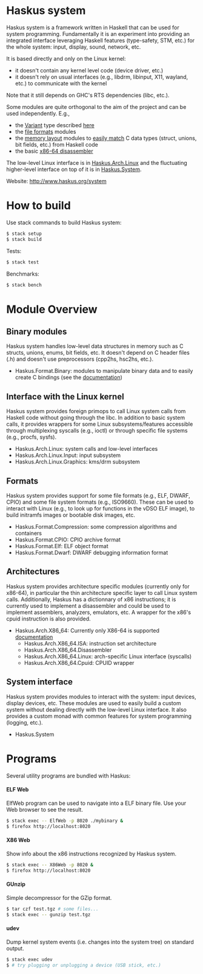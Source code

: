 # Haskus system

Haskus system is a framework written in Haskell that can be used for system
programming. Fundamentally it is an experiment into providing an integrated
interface leveraging Haskell features (type-safety, STM, etc.) for the whole
system: input, display, sound, network, etc.

It is based directly and only on the Linux kernel:

* it doesn't contain any kernel level code (device driver, etc.)
* it doesn't rely on usual interfaces (e.g., libdrm, libinput, X11, wayland,
  etc.) to communicate with the kernel

Note that it still depends on GHC's RTS dependencies (libc, etc.).

Some modules are quite orthogonal to the aim of the project and can be used
independently. E.g.,

* the [Variant](src/lib/Haskus/Utils/Variant.hs) type described
  [here](http://hsyl20.fr/home/posts/2016-12-12-control-flow-in-haskell-part-2.html)
* the [file formats](src/lib/Haskus/Format) modules
* the [memory layout](src/lib/Haskus/Format/Binary) modules to [easily
  match](doc/manual/binary.md) C  data types (struct, unions, bit fields, etc.)
  from Haskell code
* the basic [x86-64 disassembler](src/lib/Haskus/Arch/X86_64/Disassembler.hs)

The low-level Linux interface is in
[Haskus.Arch.Linux](src/lib/Haskus/Arch/Linux) and the fluctuating higher-level
interface on top of it is in [Haskus.System](src/lib/Haskus/System).

Website: http://www.haskus.org/system

# How to build

Use stack commands to build Haskus system:

```bash
$ stack setup
$ stack build
```

Tests:
```bash
$ stack test
```

Benchmarks:
```bash
$ stack bench
```

# Module Overview

## Binary modules

Haskus system handles low-level data structures in memory such as C structs,
unions, enums, bit fields, etc. It doesn't depend on C header files (.h) and
doesn't use preprocessors (cpp2hs, hsc2hs, etc.).

* Haskus.Format.Binary: modules to manipulate binary data and to easily create
  C bindings (see the [documentation](doc/manual/binary.md))

## Interface with the Linux kernel

Haskus system provides foreign primops to call Linux system calls from Haskell
code without going through the libc. In addition to basic system calls, it
provides wrappers for some Linux subsystems/features accessible through
multiplexing syscalls (e.g., ioctl) or through specific file systems (e.g.,
procfs, sysfs).

* Haskus.Arch.Linux: system calls and low-level interfaces
* Haskus.Arch.Linux.Input: input subsystem
* Haskus.Arch.Linux.Graphics: kms/drm subsystem

## Formats

Haskus system provides support for some file formats (e.g., ELF, DWARF, CPIO)
and some file system formats (e.g., ISO9660). These can be used to interact
with Linux (e.g., to look up for functions in the vDSO ELF image), to build
initramfs images or bootable disk images, etc.

* Haskus.Format.Compression: some compression algorithms and containers
* Haskus.Format.CPIO: CPIO archive format
* Haskus.Format.Elf: ELF object format
* Haskus.Format.Dwarf: DWARF debugging information format

## Architectures

Haskus system provides architecture specific modules (currently only for
x86-64), in particular the thin architecture specific layer to call Linux
system calls. Additionally, Haskus has a dictionnary of x86 instructions; it is
currently used to implement a disassembler and could be used to implement
assemblers, analyzers, emulators, etc. A wrapper for the x86's cpuid
instruction is also provided.

* Haskus.Arch.X86_64: Currently only X86-64 is supported [documentation](doc/manual/x86.md)
   * Haskus.Arch.X86_64.ISA: instruction set architecture
   * Haskus.Arch.X86_64.Disassembler
   * Haskus.Arch.X86_64.Linux: arch-specific Linux interface (syscalls)
   * Haskus.Arch.X86_64.Cpuid: CPUID wrapper


## System interface

Haskus system provides modules to interact with the system: input devices,
display devices, etc. These modules are used to easily build a custom system
without dealing directly with the low-level Linux interface. It also provides a
custom monad with common features for system programming (logging, etc.).

* Haskus.System

# Programs

Several utility programs are bundled with Haskus:

#### ELF Web

ElfWeb program can be used to navigate into a ELF binary file. Use your Web
browser to see the result.

```bash
$ stack exec -- ElfWeb -p 8020 ./mybinary &
$ firefox http://localhost:8020
```

#### X86 Web

Show info about the x86 instructions recognized by Haskus system.

```bash
$ stack exec -- X86Web -p 8020 &
$ firefox http://localhost:8020
```

#### GUnzip

Simple decompressor for the GZip format.

```bash
$ tar czf test.tgz # some files...
$ stack exec -- gunzip test.tgz
```

#### udev

Dump kernel system events (i.e. changes into the system tree) on standard output.

```bash
$ stack exec udev
$ # try plugging or unplugging a device (USB stick, etc.)
```
